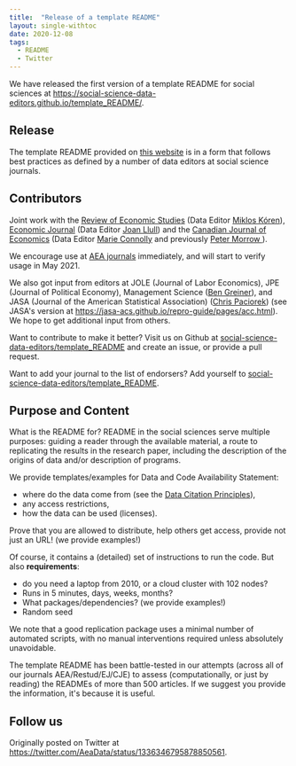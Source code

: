```yaml
---
title:  "Release of a template README"
layout: single-withtoc
date: 2020-12-08
tags:
  - README
  - Twitter
---
```


We have released the first version of a template README for social sciences at <https://social-science-data-editors.github.io/template_README/>.

<!-- more -->

## Release

The template README provided on [this website](https://social-science-data-editors.github.io/template_README/) is in a form that follows best practices as defined by a number of data editors at social science journals.

## Contributors

Joint work with the [Review of Economic Studies](https://twitter.com/RevEconStud) (Data Editor [Miklos Kóren](https://twitter.com/korenmiklos)), [Economic Journal](https://twitter.com/EJ_RES) (Data Editor [Joan Llull](https://www.barcelonagse.eu/people/llull-joan)) and the [Canadian Journal of Economics](https://twitter.com/CanEconomics) (Data Editor [Marie Connolly](http://www.connolly.uqam.ca/) and previously [Peter Morrow ](https://twitter.com/p_morrow_uoft)). 

We encourage use at [AEA journals](https://www.aeaweb.org/journals/) immediately, and will start to verify usage in May 2021.

We also got input from editors at JOLE (Journal of Labor Economics), JPE (Journal of Political Economy), Management Science ([Ben Greiner](https://twitter.com/bgreiner_tweets)), and JASA (Journal of the American Statistical Association) ([Chris Paciorek](https://twitter.com/ChrisPaciorek)) (see JASA's version at <https://jasa-acs.github.io/repro-guide/pages/acc.html>). We hope to get additional input from others.

Want to contribute to make it better? Visit us on Github at [social-science-data-editors/template_README](https://github.com/social-science-data-editors/template_README) and create an issue, or provide a pull request.

Want to add your journal to the list of endorsers? Add yourself to [social-science-data-editors/template_README](https://github.com/social-science-data-editors/template_README/blob/development/Endorsers.md).

## Purpose and Content

What is the README for? README in the social sciences serve multiple purposes: guiding a reader through the available material, a route to replicating the results in the research paper, including the description of the origins of data and/or description of programs.

We provide templates/examples for Data and Code Availability Statement: 

- where do the data come from (see the [Data Citation Principles](https://www.force11.org/datacitationprinciples)), 
- any access restrictions, 
- how the data can be used (licenses). 

Prove that you are allowed to distribute, help others get access, provide not just an URL! (we provide examples!)

Of course, it contains a (detailed) set of instructions to run the code. But also **requirements**: 

- do you need a laptop from 2010, or a cloud cluster with 102 nodes?
- Runs in 5 minutes, days, weeks, months? 
- What packages/dependencies? (we provide examples!)
- Random seed

We note that a good replication package uses a minimal number of automated scripts, with no manual interventions required unless absolutely unavoidable.

The template README has been battle-tested in our attempts (across all of our journals AEA/Restud/EJ/CJE) to assess (computationally, or just by reading) the READMEs of more than 500 articles. If we suggest you provide the information, it's because it is useful.


## Follow us

Originally posted on Twitter at <https://twitter.com/AeaData/status/1336346795878850561>.